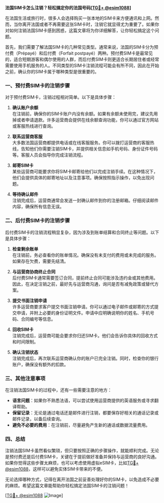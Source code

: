 **法国SIM卡怎么注销？轻松搞定你的法国号码[[TG💪+ @esim1088](https://t.me/s/esim1088)]**

在法国生活或旅行时，很多人会选择购买一张本地的SIM卡来方便通讯和上网。然而，当你离开法国或者不再需要这张SIM卡时，注销它就显得尤为重要了。如果你对如何注销法国SIM卡感到困惑，这篇文章将为你详细解答，让你轻松搞定这个问题。

首先，我们需要了解法国SIM卡的几种常见类型。通常来说，法国的SIM卡分为预付费（Prépayé）和后付费（Forfait postpayé）两种。预付费SIM卡是最常见的，适合短期游客和偶尔使用的人群，而后付费SIM卡则更适合长期居住者或经常需要使用手机服务的人。不同类型的SIM卡注销流程可能会有所不同，因此在开始之前，确认你的SIM卡属于哪种类型是很重要的。

### **一、预付费SIM卡的注销步骤**

对于预付费SIM卡，注销过程相对简单。以下是具体步骤：

1. **确认账户余额**  
   在注销前，确保你的SIM卡账户内没有余额。如果有余额未使用完，建议先用掉或者申请退款。许多运营商会提供在线余额查询功能，你可以通过官方网站或客服热线进行查询。

2. **联系运营商客服**  
   大多数法国运营商都提供电话或在线客服服务。你可以拨打运营商的客服热线，告知他们你需要注销SIM卡，并提供相关信息如手机号码、身份证件号码等。客服人员会指导你完成注销流程。

3. **邮寄SIM卡**  
   某些运营商可能要求你将SIM卡邮寄给他们以完成注销手续。在这种情况下，他们会提供具体的邮寄地址以及注意事项。确保按照指示操作，以免出现问题。

4. **等待确认邮件**  
   注销完成后，运营商通常会发送一封确认邮件到你的注册邮箱。仔细阅读邮件内容，确保所有信息无误。

### **二、后付费SIM卡的注销步骤**

后付费SIM卡的注销流程稍显复杂，因为涉及到账单结算和合同终止等问题。以下是具体步骤：

1. **检查剩余账单**  
   在注销前，务必查看你的账单情况。确保没有未支付的费用或未完成的服务。如果存在欠费，需要先结清。

2. **与运营商协商终止合同**  
   后付费SIM卡通常需要签订合同，提前终止合同可能涉及违约金或其他费用。因此，在决定注销之前，最好先与运营商沟通，询问是否有减免政策或替代方案。

3. **提交书面注销申请**  
   许多运营商要求客户提交书面注销申请。你可以通过电子邮件或邮寄的方式提交申请，并附上必要的身份证明文件。申请中应明确说明你的姓名、手机号码、合同编号等信息。

4. **回收SIM卡**  
   注销完成后，运营商可能会要求你归还SIM卡。他们会告诉你具体的回收方式和时间限制。

5. **确认注销状态**  
   注销完成后，再次联系运营商确认你的账户已完全注销。同时，检查你的银行账户，确保没有额外的扣款。

### **三、其他注意事项**

在注销法国SIM卡的过程中，还有一些需要注意的地方：

- **语言问题**：如果你不熟悉法语，可以尝试使用运营商提供的英语服务或寻求翻译帮助。
- **保留记录**：无论是通过电话还是邮件进行注销，都要保存好相关的通话记录或邮件记录，以备后续查询。
- **避免不必要的费用**：在注销前，尽量避免产生新的通话或数据流量费用。

### **四、总结**

注销法国SIM卡虽然看似繁琐，但只要按照正确的步骤操作，就能顺利完成。无论是预付费还是后付费SIM卡，关键在于提前做好准备并保持与运营商的良好沟通。如果你觉得这些步骤太麻烦，也可以考虑使用虚拟eSIM卡，比如[TG💪+ @esim1088](https://t.me/s/esim1088)，这样可以避免实体SIM卡带来的不便。

无论选择哪种方式，记得在离开法国之前妥善处理好你的SIM卡，以免造成不必要的麻烦。希望这篇文章能帮助你轻松搞定法国SIM卡的注销问题！

[[TG💪+ @esim1088](https://t.me/s/esim1088) ![Image](https://i.postimg.cc/4NQfJmqS/Snipaste-2025-05-13-00-14-12.png)]